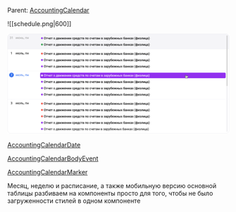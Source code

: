 Parent: [AccountingCalendar](../AccountingCalendar.md)

![[schedule.png|600]]

<img src="../../assets/schedule.png" width="600">

[AccountingCalendarDate](Date.md)

[AccountingCalendarBodyEvent](Event.md)

[AccountingCalendarMarker](../Marker.md)

Месяц, неделю и расписание, a также мобильную версию основной таблицы разбиваем на компоненты просто для того, чтобы не было загруженности стилей в одном компоненте